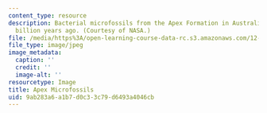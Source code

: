 ```yaml
---
content_type: resource
description: Bacterial microfossils from the Apex Formation in Australia, dated 3.5
  billion years ago. (Courtesy of NASA.)
file: /media/https%3A/open-learning-course-data-rc.s3.amazonaws.com/12-517-dynamics-of-complex-systems-biological-and-environmental-coevolution-preceding-the-cambrian-explosion-spring-2005/9ab283a6a1b7d0c33c79d6493a4046cb_chp_microfossils.jpg
file_type: image/jpeg
image_metadata:
  caption: ''
  credit: ''
  image-alt: ''
resourcetype: Image
title: Apex Microfossils
uid: 9ab283a6-a1b7-d0c3-3c79-d6493a4046cb
---
```

